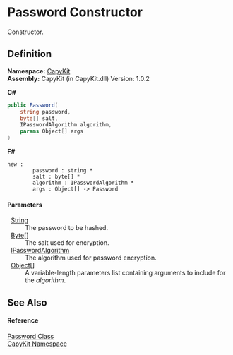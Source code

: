 # Password Constructor


Constructor.



## Definition
**Namespace:** <a href="N_CapyKit.md">CapyKit</a>  
**Assembly:** CapyKit (in CapyKit.dll) Version: 1.0.2

**C#**
``` C#
public Password(
	string password,
	byte[] salt,
	IPasswordAlgorithm algorithm,
	params Object[] args
)
```
**F#**
``` F#
new : 
        password : string * 
        salt : byte[] * 
        algorithm : IPasswordAlgorithm * 
        args : Object[] -> Password
```



#### Parameters
<dl><dt>  <a href="https://learn.microsoft.com/dotnet/api/system.string" target="_blank" rel="noopener noreferrer">String</a></dt><dd>The password to be hashed.</dd><dt>  <a href="https://learn.microsoft.com/dotnet/api/system.byte" target="_blank" rel="noopener noreferrer">Byte</a>[]</dt><dd>The salt used for encryption.</dd><dt>  <a href="T_CapyKit_IPasswordAlgorithm.md">IPasswordAlgorithm</a></dt><dd>The algorithm used for password encryption.</dd><dt>  <a href="https://learn.microsoft.com/dotnet/api/system.object" target="_blank" rel="noopener noreferrer">Object</a>[]</dt><dd>A variable-length parameters list containing arguments to include for the <em>algorithm</em>.</dd></dl>

## See Also


#### Reference
<a href="T_CapyKit_Password.md">Password Class</a>  
<a href="N_CapyKit.md">CapyKit Namespace</a>  
